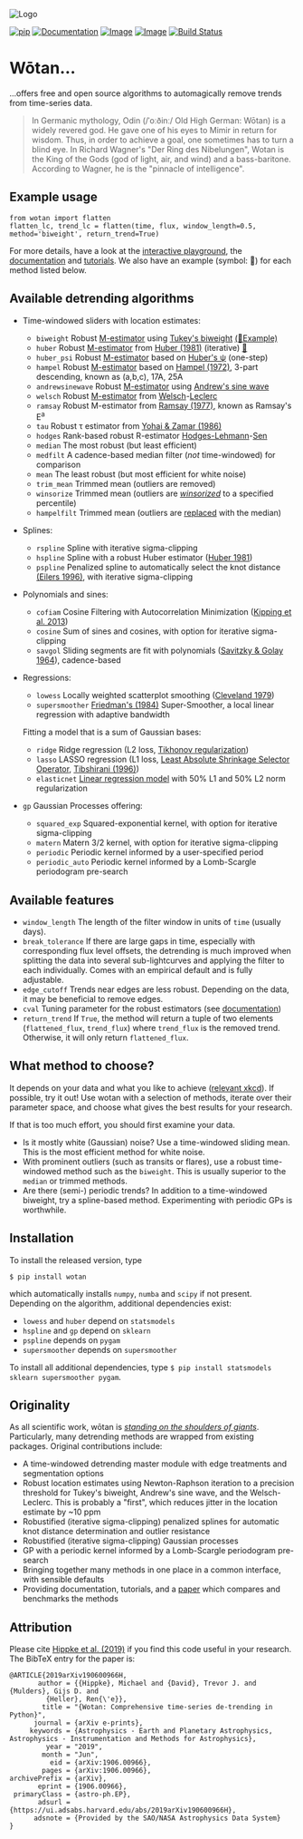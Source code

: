 ![Logo](https://raw.githubusercontent.com/hippke/wotan/master/logo.png)

[![pip](https://img.shields.io/badge/pip-install%20wotan-blue.svg)](https://pypi.org/project/wotan/)
[![Documentation](https://img.shields.io/badge/documentation-%E2%9C%93-blue.svg)](https://wotan.readthedocs.io/en/latest/index.html)
[![Image](https://img.shields.io/badge/tutorials-%E2%9C%93-blue.svg)](https://github.com/hippke/wotan/tree/master/tutorials)
[![Image](https://img.shields.io/badge/arXiv-1906.00966-blue.svg)](https://arxiv.org/abs/1906.00966)
[![Build Status](https://travis-ci.com/hippke/wotan.svg?branch=master)](https://travis-ci.com/hippke/wotan)

Wōtan...
====================

...offers free and open source algorithms to automagically remove trends from time-series data.

> In Germanic mythology, Odin (/ˈoːðinː/ Old High German: Wōtan) is a widely revered god. He gave one of his eyes to Mimir in return for wisdom. Thus, in order to achieve a goal, one sometimes has to turn a blind eye. In Richard Wagner's "Der Ring des Nibelungen", Wotan is the King of the Gods (god of light, air, and wind) and a bass-baritone. According to Wagner, he is the "pinnacle of intelligence".

Example usage
-------------
```
from wotan import flatten
flatten_lc, trend_lc = flatten(time, flux, window_length=0.5, method='biweight', return_trend=True)
```

For more details, have a look at the [interactive playground](https://colab.research.google.com/github/hippke/wotan/blob/master/tutorials/interactive.ipynb#scrollTo=spnftwRjefhQ), the [documentation](https://wotan.readthedocs.io) and [tutorials](https://github.com/hippke/wotan/tree/master/tutorials).
We also have an example (symbol: 📑) for each method listed below.

Available detrending algorithms
---------------------------------

- Time-windowed sliders with location estimates:
   - ``biweight`` Robust [M-estimator](https://en.wikipedia.org/wiki/M-estimator) using [Tukey's biweight](https://books.google.de/books?id=pGlHAAAAMAAJ) [(📑Example)](https://wotan.readthedocs.io/en/latest/Usage.html)
   - ``huber`` Robust [M-estimator](https://en.wikipedia.org/wiki/M-estimator) from  [Huber (1981)](https://books.google.de/books/about/Robust_Statistics.html?id=hVbhlwEACAAJ&redir_esc=y) (iterative) [📑](https://wotan.readthedocs.io/en/latest/Usage.html)
   - ``huber_psi`` Robust [M-estimator](https://en.wikipedia.org/wiki/M-estimator) based on [Huber's ψ](https://books.google.de/books/about/Robust_Statistics.html?id=hVbhlwEACAAJ&redir_esc=y) (one-step)
   - ``hampel`` Robust [M-estimator](https://en.wikipedia.org/wiki/M-estimator) based on [Hampel (1972)](https://www.tandfonline.com/doi/abs/10.1080/01621459.1974.10482962), 3-part descending, known as (a,b,c), 17A, 25A
   - ``andrewsinewave`` Robust [M-estimator](https://en.wikipedia.org/wiki/M-estimator) using [Andrew's sine wave](http://www.jstor.org/stable/j.ctt13x12sw.3)
   - ``welsch`` Robust [M-estimator](https://en.wikipedia.org/wiki/M-estimator) from [Welsch](https://doi.org/10.1080/03610917808812083)-[Leclerc](https://doi.org/10.1007/BF00054839)
   - ``ramsay`` Robust M-estimator from [Ramsay (1977)](https://www.jstor.org/stable/2286228?seq=1#page_scan_tab_contents), known as Ramsay's E<sup>a</sup>
   - ``tau`` Robust τ estimator from [Yohai & Zamar (1986)](https://www.tandfonline.com/doi/abs/10.1080/01621459.1988.10478611)
   - ``hodges`` Rank-based robust R-estimator [Hodges-Lehmann](https://doi.org/10.1214/aoms/1177704172)-[Sen](https://doi.org/10.2307/2527532)
   - ``median`` The most robust (but least efficient)
   - ``medfilt`` A cadence-based median filter (*not* time-windowed) for comparison
   - ``mean`` The least robust (but most efficient for white noise)
   - ``trim_mean`` Trimmed mean (outliers are removed)
   - ``winsorize`` Trimmed mean (outliers are [*winsorized*](https://en.wikipedia.org/wiki/Winsorizing) to a specified percentile)
   - ``hampelfilt`` Trimmed mean (outliers are [replaced](https://link.springer.com/article/10.1186/s13634-016-0383-6) with the median)
- Splines:
   - ``rspline`` Spline with iterative sigma-clipping
   - ``hspline`` Spline with a robust Huber estimator ([Huber 1981](https://books.google.de/books?id=hVbhlwEACAAJ))
   - ``pspline`` Penalized spline to automatically select the knot distance [(Eilers 1996)](https://pdfs.semanticscholar.org/5e3d/4cf7824be321af95ac098595957d8a87bf68.pdf), with iterative sigma-clipping
- Polynomials and sines:
   - ``cofiam`` Cosine Filtering with Autocorrelation Minimization ([Kipping et al. 2013](http://adsabs.harvard.edu/abs/2013ApJ...770..101K))
   - ``cosine`` Sum of sines and cosines, with option for iterative sigma-clipping
   - ``savgol`` Sliding segments are fit with polynomials ([Savitzky & Golay 1964](https://ui.adsabs.harvard.edu/#abs/1964AnaCh..36.1627S)), cadence-based
- Regressions:
   - ``lowess`` Locally weighted scatterplot smoothing ([Cleveland 1979](https://doi.org/10.1080/01621459.1979.10481038))
   - ``supersmoother`` [Friedman's (1984)](https://www.slac.stanford.edu/pubs/slacpubs/3250/slac-pub-3477.pdf) Super-Smoother, a local linear regression with adaptive bandwidth

   Fitting a model that is a sum of Gaussian bases:
   - ``ridge`` Ridge regression (L2 loss, [Tikhonov regularization](https://en.wikipedia.org/wiki/Tikhonov_regularization))
   - ``lasso`` LASSO regression 
   (L1 loss, [Least Absolute Shrinkage Selector Operator](https://en.wikipedia.org/wiki/Lasso_(statistics)), [Tibshirani (1996)](https://www.jstor.org/stable/2346178?seq=1#page_scan_tab_contents))
   - ``elasticnet`` [Linear regression model](https://en.wikipedia.org/wiki/Elastic_net_regularization) with 50% L1 and 50% L2 norm regularization
- ``gp`` Gaussian Processes offering:
   - ``squared_exp`` Squared-exponential kernel, with option for iterative sigma-clipping
   - ``matern`` Matern 3/2 kernel, with option for iterative sigma-clipping
   - ``periodic`` Periodic kernel informed by a user-specified period
   - ``periodic_auto`` Periodic kernel informed by a Lomb-Scargle periodogram pre-search


Available features
-------------------

- ``window_length`` The length of the filter window in units of ``time`` (usually days).
- ``break_tolerance`` If there are large gaps in time, especially with corresponding flux level offsets, the detrending is much improved when splitting the data into several sub-lightcurves and applying the filter to each individually. Comes with an empirical default and is fully adjustable.
- ``edge_cutoff`` Trends near edges are less robust. Depending on the data, it may be beneficial to remove edges.
- ``cval`` Tuning parameter for the robust estimators (see [documentation](https://wotan.readthedocs.io/en/latest/index.html))
- ``return_trend`` If `True`, the method will return a tuple of two elements (``flattened_flux``, ``trend_flux``) where ``trend_flux`` is the removed trend. Otherwise, it will only return ``flattened_flux``.


What method to choose?
-----------------------
It depends on your data and what you like to achieve ([relevant xkcd](https://xkcd.com/2048/)). If possible, try it out! Use wotan with a selection of methods, iterate over their parameter space, and choose what gives the best results for your research.

If that is too much effort, you should first examine your data.
- Is it mostly white (Gaussian) noise? Use a time-windowed sliding mean. This is the most efficient method for white noise.
- With prominent outliers (such as transits or flares), use a robust time-windowed method such as the ``biweight``. This is usually superior to the ``median`` or trimmed methods.
- Are there (semi-) periodic trends? In addition to a time-windowed biweight, try a spline-based method. Experimenting with periodic GPs is worthwhile.


Installation
------------
To install the released version, type

    $ pip install wotan

which automatically installs `numpy`, `numba` and ``scipy`` if not present. Depending on the algorithm, additional dependencies exist:

- `lowess` and `huber` depend on `statsmodels`
- `hspline` and `gp` depend on `sklearn`
- `pspline` depends on `pygam`
- `supersmoother` depends on `supersmoother`

To install all additional dependencies, type ``$ pip install statsmodels sklearn supersmoother pygam``.


Originality
----------------
As all scientific work, wōtan is [*standing on the shoulders of giants*](https://en.wikiquote.org/wiki/Isaac_Newton). Particularly, many detrending methods are wrapped from existing packages. Original contributions include:
- A time-windowed detrending master module with edge treatments and segmentation options
- Robust location estimates using Newton-Raphson iteration to a precision threshold for Tukey's biweight, Andrew's sine wave, and the Welsch-Leclerc. This is probably a "first", which reduces jitter in the location estimate by ~10 ppm
- Robustified (iterative sigma-clipping) penalized splines for automatic knot distance determination and outlier resistance
- Robustified (iterative sigma-clipping) Gaussian processes
- GP with a periodic kernel informed by a Lomb-Scargle periodogram pre-search
- Bringing together many methods in one place in a common interface, with sensible defaults
- Providing documentation, tutorials, and a [paper](https://arxiv.org/abs/1906.00966) which compares and benchmarks the methods


Attribution
----------------
Please cite [Hippke et al. (2019)](https://arxiv.org/abs/1906.00966) if you find this code useful in your research. The BibTeX entry for the paper is:

```
@ARTICLE{2019arXiv190600966H,
       author = {{Hippke}, Michael and {David}, Trevor J. and {Mulders}, Gijs D. and
         {Heller}, Ren{\'e}},
        title = "{Wotan: Comprehensive time-series de-trending in Python}",
      journal = {arXiv e-prints},
     keywords = {Astrophysics - Earth and Planetary Astrophysics, Astrophysics - Instrumentation and Methods for Astrophysics},
         year = "2019",
        month = "Jun",
          eid = {arXiv:1906.00966},
        pages = {arXiv:1906.00966},
archivePrefix = {arXiv},
       eprint = {1906.00966},
 primaryClass = {astro-ph.EP},
       adsurl = {https://ui.adsabs.harvard.edu/abs/2019arXiv190600966H},
      adsnote = {Provided by the SAO/NASA Astrophysics Data System}
}
```
